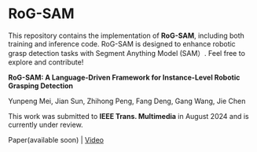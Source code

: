 # RoG-SAM
This repository contains the implementation of **RoG-SAM**, including both training and inference code. RoG-SAM is designed to enhance robotic grasp detection tasks with Segment Anything Model (SAM）. Feel free to explore and contribute!

**RoG-SAM: A Language-Driven Framework for Instance-Level Robotic Grasping Detection**

Yunpeng Mei, Jian Sun, Zhihong Peng,  Fang Deng, Gang Wang, Jie Chen

This work was submitted to **IEEE Trans. Multimedia** in August 2024 and is currently under review.

Paper(available soon) | [Video](https://www.youtube.com/playlist?list=PL7et4nGJAImLGytsJbglGbXl1hacA2dy)
